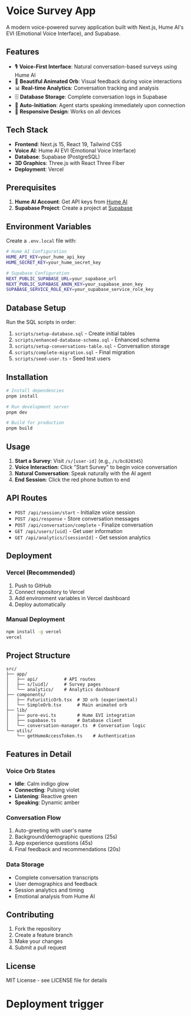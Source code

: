 # Voice Survey App

A modern voice-powered survey application built with Next.js, Hume AI's EVI (Emotional Voice Interface), and Supabase.

## Features

- 🎙️ **Voice-First Interface**: Natural conversation-based surveys using Hume AI
- 🎨 **Beautiful Animated Orb**: Visual feedback during voice interactions
- 📊 **Real-time Analytics**: Conversation tracking and analysis
- 🗄️ **Database Storage**: Complete conversation logs in Supabase
- 🚀 **Auto-Initiation**: Agent starts speaking immediately upon connection
- 📱 **Responsive Design**: Works on all devices

## Tech Stack

- **Frontend**: Next.js 15, React 19, Tailwind CSS
- **Voice AI**: Hume AI EVI (Emotional Voice Interface)
- **Database**: Supabase (PostgreSQL)
- **3D Graphics**: Three.js with React Three Fiber
- **Deployment**: Vercel

## Prerequisites

1. **Hume AI Account**: Get API keys from [Hume AI](https://hume.ai)
2. **Supabase Project**: Create a project at [Supabase](https://supabase.com)

## Environment Variables

Create a `.env.local` file with:

```bash
# Hume AI Configuration
HUME_API_KEY=your_hume_api_key
HUME_SECRET_KEY=your_hume_secret_key

# Supabase Configuration  
NEXT_PUBLIC_SUPABASE_URL=your_supabase_url
NEXT_PUBLIC_SUPABASE_ANON_KEY=your_supabase_anon_key
SUPABASE_SERVICE_ROLE_KEY=your_supabase_service_role_key
```

## Database Setup

Run the SQL scripts in order:

1. `scripts/setup-database.sql` - Create initial tables
2. `scripts/enhanced-database-schema.sql` - Enhanced schema
3. `scripts/setup-conversations-table.sql` - Conversation storage
4. `scripts/complete-migration.sql` - Final migration
5. `scripts/seed-user.ts` - Seed test users

## Installation

```bash
# Install dependencies
pnpm install

# Run development server
pnpm dev

# Build for production
pnpm build
```

## Usage

1. **Start a Survey**: Visit `/s/[user-id]` (e.g., `/s/bc820345`)
2. **Voice Interaction**: Click "Start Survey" to begin voice conversation
3. **Natural Conversation**: Speak naturally with the AI agent
4. **End Session**: Click the red phone button to end

## API Routes

- `POST /api/session/start` - Initialize voice session
- `POST /api/response` - Store conversation messages
- `POST /api/conversation/complete` - Finalize conversation
- `GET /api/users/[uid]` - Get user information
- `GET /api/analytics/[sessionId]` - Get session analytics

## Deployment

### Vercel (Recommended)

1. Push to GitHub
2. Connect repository to Vercel
3. Add environment variables in Vercel dashboard
4. Deploy automatically

### Manual Deployment

```bash
npm install -g vercel
vercel
```

## Project Structure

```
src/
├── app/
│   ├── api/          # API routes
│   ├── s/[uid]/      # Survey pages
│   └── analytics/    # Analytics dashboard
├── components/
│   ├── FuturisticOrb.tsx  # 3D orb (experimental)
│   └── SimpleOrb.tsx      # Main animated orb
├── lib/
│   ├── pure-evi.ts        # Hume EVI integration
│   ├── supabase.ts        # Database client
│   └── conversation-manager.ts  # Conversation logic
└── utils/
    └── getHumeAccessToken.ts    # Authentication
```

## Features in Detail

### Voice Orb States
- **Idle**: Calm indigo glow
- **Connecting**: Pulsing violet
- **Listening**: Reactive green
- **Speaking**: Dynamic amber

### Conversation Flow
1. Auto-greeting with user's name
2. Background/demographic questions (25s)
3. App experience questions (45s) 
4. Final feedback and recommendations (20s)

### Data Storage
- Complete conversation transcripts
- User demographics and feedback
- Session analytics and timing
- Emotional analysis from Hume AI

## Contributing

1. Fork the repository
2. Create a feature branch
3. Make your changes
4. Submit a pull request

## License

MIT License - see LICENSE file for details
# Deployment trigger
